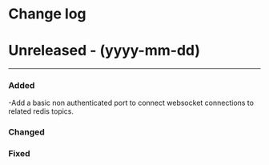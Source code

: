 # Change log

# Unreleased - (yyyy-mm-dd)

---

### Added

-Add a basic non authenticated port to connect websocket connections to related redis topics.

### Changed

### Fixed
